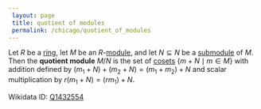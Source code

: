 ```yaml
---
 layout: page
 title: quotient of modules
 permalink: /chicago/quotient_of_modules
---
```

Let $R$ be a [ring](https://mathgloss.github.io/MathGloss/chicago/ring), let $M$ be an $R$-[module](https://mathgloss.github.io/MathGloss/chicago/module_over_a_ring), and let $N\subseteq N$ be a [submodule](https://mathgloss.github.io/MathGloss/chicago/submodule) of $M$. Then the **quotient module** $M/N$ is the set of [cosets](https://mathgloss.github.io/MathGloss/chicago/left_coset) $\{m+N\mid m\in M\}$ with addition defined by $(m_1+N)+ (m_2+N) = (m_1+m_2) + N$ and scalar multiplication by $r(m_1 + N) = (rm_1)+N$.

Wikidata ID: [Q1432554](https://www.wikidata.org/wiki/Q1432554)